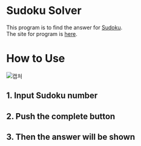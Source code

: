 # Sudoku Solver
This program is to find the answer for [Sudoku](https://sudoku.com/ko).  
The site for program is [here](https://naver.com).
# How to Use
![캡처](https://user-images.githubusercontent.com/56298375/79241789-7c1e6f00-7eae-11ea-994a-e8d396dafd4d.PNG)
## 1. Input Sudoku number  
## 2. Push the complete button  
## 3. Then the answer will be shown  
